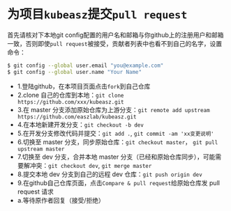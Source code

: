# 为项目`kubeasz`提交`pull request`

首先请核对下本地git config配置的用户名和邮箱与你github上的注册用户和邮箱一致，否则即使`pull request`被接受，贡献者列表中也看不到自己的名字，设置命令：

``` bash
$ git config --global user.email "you@example.com"
$ git config --global user.name "Your Name"
```

- 1.登陆github，在本项目页面点击`fork`到自己仓库
- 2.clone 自己的仓库到本地：`git clone https://github.com/xxx/kubeasz.git`
- 3.在 master 分支添加原始仓库为上游分支：`git remote add upstream https://github.com/easzlab/kubeasz.git`
- 4.在本地新建开发分支：`git checkout -b dev`
- 5.在开发分支修改代码并提交：`git add .`, `git commit -am 'xx变更说明'`
- 6.切换至 master 分支，同步原始仓库：`git checkout master`， `git pull upstream master`
- 7.切换至 dev 分支，合并本地 master 分支（已经和原始仓库同步），可能需要解冲突：`git checkout dev`, `git merge master`
- 8.提交本地 dev 分支到自己的远程 dev 仓库：`git push origin dev`
- 9.在github自己仓库页面，点击`Compare & pull request`给原始仓库发 pull request 请求
- a.等待原作者回复（接受/拒绝）
